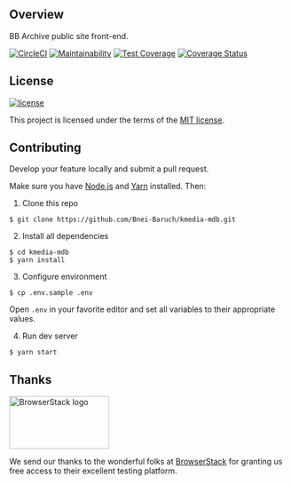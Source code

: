 ## Overview

BB Archive public site front-end.

[![CircleCI](https://circleci.com/gh/Bnei-Baruch/kmedia-mdb.svg?style=shield&circle-token=eca42e6b560ebed2a45ee2c737457c1006ff4a59)](https://circleci.com/gh/Bnei-Baruch/kmedia-mdb)
[![Maintainability](https://api.codeclimate.com/v1/badges/0be642c3213449758fb2/maintainability)](https://codeclimate.com/github/Bnei-Baruch/kmedia-mdb/maintainability)
[![Test Coverage](https://api.codeclimate.com/v1/badges/0be642c3213449758fb2/test_coverage)](https://codeclimate.com/github/Bnei-Baruch/kmedia-mdb/test_coverage)
[![Coverage Status](https://coveralls.io/repos/github/Bnei-Baruch/kmedia-mdb/badge.svg?branch=master)](https://coveralls.io/github/Bnei-Baruch/kmedia-mdb?branch=master)

## License
   [![license](https://img.shields.io/badge/license-MIT-green.svg)](https://github.com/Bnei-Baruch/kmedia-mdb/blob/master/LICENSE)
           
   This project is licensed under the terms of the [MIT license](/LICENSE.md).

## Contributing

Develop your feature locally and submit a pull request.

Make sure you have [Node.js](https://nodejs.org) and [Yarn](https://yarnpkg.com/) installed. Then:

1. Clone this repo
```shell
$ git clone https://github.com/Bnei-Baruch/kmedia-mdb.git
```

2. Install all dependencies
```shell
$ cd kmedia-mdb
$ yarn install
```

3. Configure environment
```shell
$ cp .env.sample .env
```
Open `.env` in your favorite editor and set all variables to their appropriate values.


4. Run dev server
```shell
$ yarn start
```

## Thanks


<a href="https://www.browserstack.com" target="_blank" title="BrowserStack">
<img alt="BrowserStack logo" src="https://www.browserstack.com/images/layout/browserstack-logo-600x315.png" width="180" height="95">
</a>

We send our thanks to the wonderful folks at [BrowserStack](https://www.browserstack.com) for granting us free access to their excellent testing platform.


